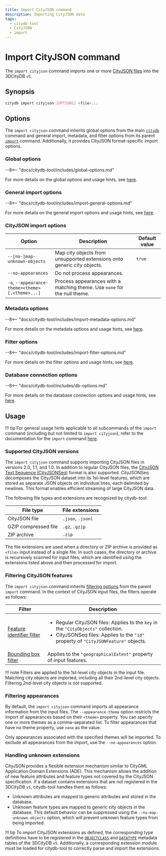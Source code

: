 ```yaml
---
title: Import CityJSON command
description: Importing CityJSON data
tags:
  - citydb-tool
  - CityJSON
  - import
---
```


# Import CityJSON command

The `import cityjson` command imports one or more [CityJSON files](https://www.cityjson.org/) into the 3DCityDB `v5`.

## Synopsis

```bash
citydb import cityjson [OPTIONS] <file>...
```

## Options

The `import cityjson` command inherits global options from the main [`citydb`](cli.md) command and general import,
metadata, and filter options from its parent [`import`](import.md) command. Additionally, it provides CityJSON
format-specific import options.

### Global options

--8<-- "docs/citydb-tool/includes/global-options.md"

For more details on the global options and usage hints, see [here](cli.md#options).

### General import options

--8<-- "docs/citydb-tool/includes/import-general-options.md"

For more details on the general import options and usage hints, see [here](import.md#general-import-options).

### CityJSON import options

| Option                                                                | Description                                                               | Default value |
|-----------------------------------------------------------------------|---------------------------------------------------------------------------|---------------|
| `--[no-]map-unknown-objects`                                          | Map city objects from unsupported extensions onto generic city objects.   | `true`        |
| `--no-appearances`                                                    | Do not process appearances.                                               |               |
| `-a`, <code>--appearance-theme=&lt;theme><br/>[,&lt;theme>...]</code> | Process appearances with a matching theme. Use `none` for the null theme. |               |

### Metadata options

--8<-- "docs/citydb-tool/includes/import-metadata-options.md"

For more details on the metadata options and usage hints, see [here](import.md#metadata-options).

### Filter options

--8<-- "docs/citydb-tool/includes/import-filter-options.md"

For more details on the filter options and usage hints, see [here](import.md#filter-options).

### Database connection options

--8<-- "docs/citydb-tool/includes/db-options.md"

For more details on the database connection options and usage hints, see [here](database.md).

## Usage

!!! tip
    For general usage hints applicable to all subcommands of the `import` command (including but not limited to
    `import cityjson`), refer to the documentation for the `import` command [here](import.md#usage).

### Supported CityJSON versions

The `import cityjson` command supports importing CityJSON files in versions 2.0, 1.1, and 1.0. In addition to regular
CityJSON files, the [CityJSON Text Sequence (CityJSONSeq)](https://www.cityjson.org/cityjsonseq/) format is also
supported. CityJSONSeq decomposes the CityJSON dataset into its 1st-level features, which are stored as separate JSON
objects on individual lines, each delimited by newlines. This format enables efficient streaming of large CityJSON data.

The following file types and extensions are recognized by citydb-tool:

| File type            | File extensions    |
|----------------------|--------------------|
| CityJSON file        | `.json`, `.jsonl ` |
| GZIP compressed file | `.gz`, `.gzip`     |
| ZIP archive          | `.zip`             |

The file extensions are used when a directory or ZIP archive is provided as `<file>` input instead of a single file.
In such cases, the directory or archive is recursively scanned for input files, which are identified using the
extensions listed above and then processed for import.

### Filtering CityJSON features

The `import cityjson` command inherits [filtering options](import.md#filtering-features) from the parent `import`
command. In the context of CityJSON input files, the filters operate as follows:

| Filter                                                               | Description                                                                                                                                                                                 |
|----------------------------------------------------------------------|---------------------------------------------------------------------------------------------------------------------------------------------------------------------------------------------|
| [Feature identifier filter](import.md#feature-identifier-filter) | <ul><li>Regular CityJSON files: Applies to the `key` in the `"CityObjects"` collection.</li><li>CityJSONSeq files: Applies to the `"id"` property of `"CityJSONFeature"` objects.</li></ul> |
| [Bounding box filter](import.md#bounding-box-filter)             | Applies to the `"geographicalExtent"` property of input features.                                                                                                                                  |

!!! note
    Filters are applied to the 1st-level city objects in the input file. Matching city objects are imported, including all
    their 2nd-level city objects. Filtering 2nd-level city objects is not supported.

### Filtering appearances

By default, the `import cityjson` command imports all appearance information from the input files. The
`--appearance-theme` option restricts the import of appearances based on their `<theme>` property. You can specify one
or more themes as a comma-separated list. To filter appearances that have no theme property, use `none` as the value.

Only appearances associated with the specified themes will be imported. To exclude all appearances from the import, use
the `--no-appearances` option.

### Handling unknown extensions

CityJSON provides a flexible extension mechanism similar to CityGML Application Domain Extensions (ADE). This mechanism
allows the addition of new feature attributes and feature types not covered by the CityJSON specification. If a dataset
contains extensions that are not registered in the 3DCityDB `v5`, citydb-tool handles them as follows:

- Unknown attributes are mapped to generic attributes and stored in the database.
- Unknown feature types are mapped to generic city objects in the database. This default behavior can be
  suppressed using the `--no-map-unknown-objects` option, which will prevent unknown feature types from being imported.

!!! tip
    To import CityJSON extensions as defined, the corresponding type definitions have to be registered in the
    [`OBJECTCLASS`](../3dcitydb/metadata-module.md#objectclass-table) and
    [`DATATYPE`](../3dcitydb/metadata-module.md#datatype-table) metadata tables of the 3DCityDB `v5`. Additionally, a
    corresponding extension module must be loaded for citydb-tool to correctly parse and import the extensions.